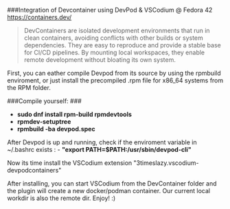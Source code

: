 ###Integration of Devcontainer using DevPod & VSCodium @ Fedora 42 
https://containers.dev/

>DevContainers are isolated development environments that run in clean containers, avoiding conflicts with other builds or system dependencies. They are easy to reproduce and provide a stable base for CI/CD pipelines. By mounting local workspaces, they enable remote development without bloating its own system.



First, you can eather compile Devpod from its source by using the rpmbuild enviroment, or just install the precompiled .rpm file for x86_64 systems from the RPM folder.

###Compile yourself: ###

- **sudo dnf install rpm-build rpmdevtools**
- **rpmdev-setuptree**
- **rpmbuild -ba devpod.spec**


After Devpod is up and running, check if the enviroment variable in ~/.bashrc exists : - **"export PATH=$PATH:/usr/sbin/devpod-cli"**

Now its time install the VSCodium extension "3timeslazy.vscodium-devpodcontainers"

After installing, you can start VSCodium from the DevContainer folder and the plugin will create a new docker/podman container. Our current local workdir is also the remote dir. 
Enjoy! :)
